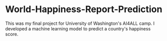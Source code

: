 # World-Happiness-Report-Prediction
This was my final project for University of Washington's AI4ALL camp. I developed a machine learning model to predict a country's happiness score.
